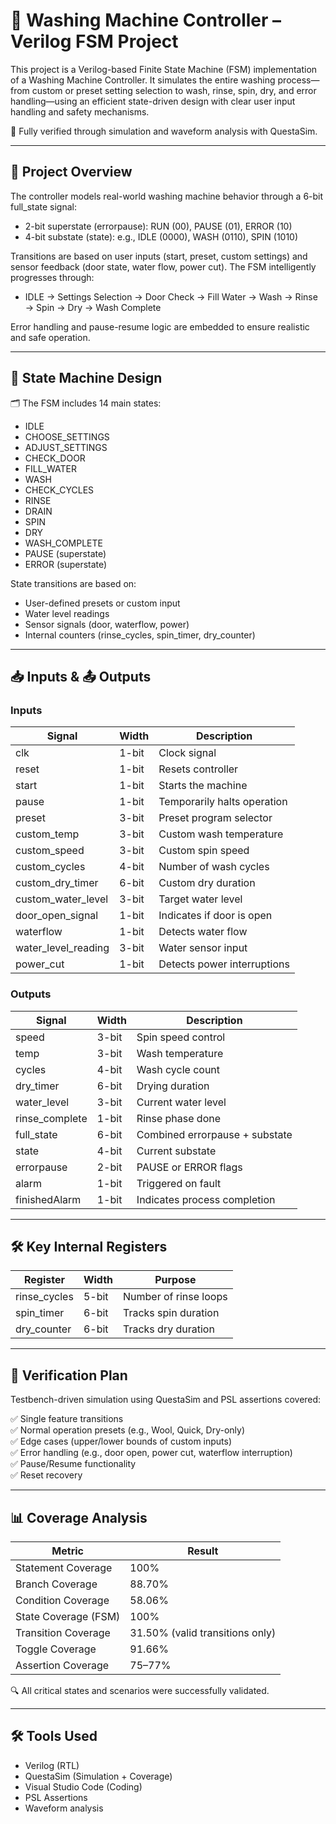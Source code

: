 # 🧼 Washing Machine Controller – Verilog FSM Project

This project is a Verilog-based Finite State Machine (FSM) implementation of a Washing Machine Controller. It simulates the entire washing process—from custom or preset setting selection to wash, rinse, spin, dry, and error handling—using an efficient state-driven design with clear user input handling and safety mechanisms.

🧪 Fully verified through simulation and waveform analysis with QuestaSim.

---

## 📌 Project Overview

The controller models real-world washing machine behavior through a 6-bit full_state signal:

- 2-bit superstate (errorpause): RUN (00), PAUSE (01), ERROR (10)
- 4-bit substate (state): e.g., IDLE (0000), WASH (0110), SPIN (1010)

Transitions are based on user inputs (start, preset, custom settings) and sensor feedback (door state, water flow, power cut). The FSM intelligently progresses through:

- IDLE → Settings Selection → Door Check → Fill Water → Wash → Rinse → Spin → Dry → Wash Complete

Error handling and pause-resume logic are embedded to ensure realistic and safe operation.

---

## 🧠 State Machine Design

🗂 The FSM includes 14 main states:
- IDLE
- CHOOSE_SETTINGS
- ADJUST_SETTINGS
- CHECK_DOOR
- FILL_WATER
- WASH
- CHECK_CYCLES
- RINSE
- DRAIN
- SPIN
- DRY
- WASH_COMPLETE
- PAUSE (superstate)
- ERROR (superstate)

State transitions are based on:
- User-defined presets or custom input
- Water level readings
- Sensor signals (door, waterflow, power)
- Internal counters (rinse_cycles, spin_timer, dry_counter)

---

## 📥 Inputs & 📤 Outputs

### Inputs
| Signal              | Width | Description |
|---------------------|--------|-------------|
| clk                 | 1-bit | Clock signal |
| reset               | 1-bit | Resets controller |
| start               | 1-bit | Starts the machine |
| pause               | 1-bit | Temporarily halts operation |
| preset              | 3-bit | Preset program selector |
| custom_temp         | 3-bit | Custom wash temperature |
| custom_speed        | 3-bit | Custom spin speed |
| custom_cycles       | 4-bit | Number of wash cycles |
| custom_dry_timer    | 6-bit | Custom dry duration |
| custom_water_level  | 3-bit | Target water level |
| door_open_signal    | 1-bit | Indicates if door is open |
| waterflow           | 1-bit | Detects water flow |
| water_level_reading | 3-bit | Water sensor input |
| power_cut           | 1-bit | Detects power interruptions |

### Outputs
| Signal         | Width | Description |
|----------------|--------|-------------|
| speed          | 3-bit | Spin speed control |
| temp           | 3-bit | Wash temperature |
| cycles         | 4-bit | Wash cycle count |
| dry_timer      | 6-bit | Drying duration |
| water_level    | 3-bit | Current water level |
| rinse_complete | 1-bit | Rinse phase done |
| full_state     | 6-bit | Combined errorpause + substate |
| state          | 4-bit | Current substate |
| errorpause     | 2-bit | PAUSE or ERROR flags |
| alarm          | 1-bit | Triggered on fault |
| finishedAlarm  | 1-bit | Indicates process completion |

---

## 🛠️ Key Internal Registers

| Register       | Width | Purpose |
|----------------|--------|---------|
| rinse_cycles   | 5-bit | Number of rinse loops |
| spin_timer     | 6-bit | Tracks spin duration |
| dry_counter    | 6-bit | Tracks dry duration |

---

## 🧪 Verification Plan

Testbench-driven simulation using QuestaSim and PSL assertions covered:

✅ Single feature transitions  
✅ Normal operation presets (e.g., Wool, Quick, Dry-only)  
✅ Edge cases (upper/lower bounds of custom inputs)  
✅ Error handling (e.g., door open, power cut, waterflow interruption)  
✅ Pause/Resume functionality  
✅ Reset recovery

---

## 📊 Coverage Analysis

| Metric              | Result |
|---------------------|--------|
| Statement Coverage  | 100%   |
| Branch Coverage     | 88.70% |
| Condition Coverage  | 58.06% |
| State Coverage (FSM)| 100%   |
| Transition Coverage | 31.50% (valid transitions only) |
| Toggle Coverage     | 91.66% |
| Assertion Coverage  | 75–77% |

🔍 All critical states and scenarios were successfully validated.

---

## 🛠️ Tools Used

- Verilog (RTL)
- QuestaSim (Simulation + Coverage)
- Visual Studio Code (Coding)
- PSL Assertions
- Waveform analysis

